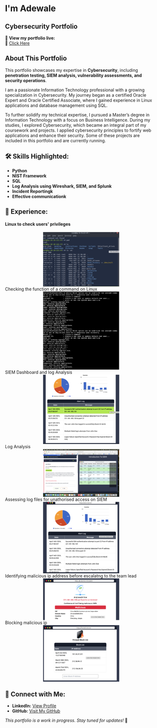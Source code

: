 # I'm Adewale
## Cybersecurity Portfolio

🚀 **View my portfolio live:**  
🔗 [Click Here](https://github.com/Planet1Insure)

## About This Portfolio
This portfolio showcases my expertise in **Cybersecurity**, including **penetration testing, SIEM analysis, vulnerability assessments, and security operations**.

I am a passionate Information Technology professional with a growing specialization in Cybersecurity.
My journey began as a certified Oracle Expert and Oracle Certified Associate, where I gained experience in Linux applications and database management using SQL.

To further solidify my technical expertise, I pursued a Master’s degree in Information Technology with a focus on Business Intelligence.
During my studies, I explored Cybersecurity, which became an integral part of my coursework and projects.
I applied cybersecurity principles to fortify web applications and enhance their security.
Some of these projects are included in this portfolio and are currently running.

## 🛠️ Skills Highlighted:
- **Python**
- **NIST Framework**
- **SQL**
- **Log Analysis using Wireshark, SIEM, and Splunk**
- **Incident Reportingk**
- **Effective communicationk**

## 📸 Experience:
#### **Linux to check users' privileges**
<img src="./Nmap.png" alt="SIEM Logs" style="width: 50%; display: block; margin: auto;">
Checking the function of a command on Linux
<img src="./Least_privilege audit.png" alt="SIEM Logs" style="width: 50%; display: block; margin: auto;">
SIEM Dashboard and log Analysis
<img src="./alertlog.png" alt="SIEM Logs" style="width: 50%; display: block; margin: auto;">
Log Analysis
<img src="./siem.png" alt="SIEM Logs" style="width: 50%; display: block; margin: auto;">
Assessing log files for unathorised access on SIEM
<img src="./alertlog2.png" alt="SIEM Logs" style="width: 50%; display: block; margin: auto;">
Identifying malicious ip address before escalatng to the team lead
<img src="./ipaddresslock.png" alt="SIEM Logs" style="width: 50%; display: block; margin: auto;">
Blocking malicious ip
<img src="./ipblocksite.png" alt="SIEM Logs" style="width: 50%; display: block; margin: auto;">


## 🔗 Connect with Me:
- **LinkedIn:** [View Profile](https://www.linkedin.com/in/adewalealadeloye/)  
- **GitHub:** [Visit My GitHub](https://github.com/Planet1Insure)

_This portfolio is a work in progress. Stay tuned for updates!_ 🚀

